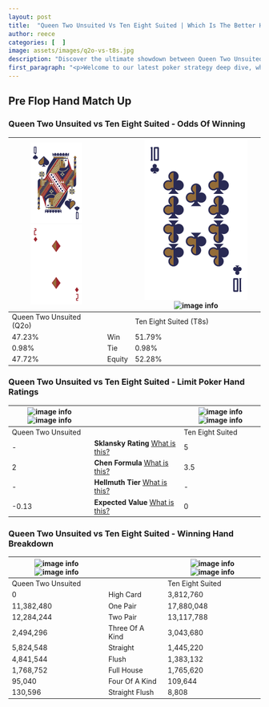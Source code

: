 ```yaml
---
layout: post
title:  "Queen Two Unsuited Vs Ten Eight Suited | Which Is The Better Hand In Poker? A Complete Guide"
author: reece
categories: [  ]
image: assets/images/q2o-vs-t8s.jpg
description: "Discover the ultimate showdown between Queen Two Unsuited and Ten Eight Suited in poker! Uncover the odds, strategies, and scenarios where one hand triumphs over the other. Get ready to up your poker game with this thrilling analysis."
first_paragraph: "<p>Welcome to our latest poker strategy deep dive, where we're pitting two distinct hands against each other in a high-stakes showdown: Queen Two Unsuited vs Ten Eight Suited.</p><p>In the dynamic world of poker, every decision counts, and knowing which hand holds the upper hand is key to your success at the table.</p><p>In this article, we'll dissect these two hands, explore the scenarios where one dominates the other, and equip you with the knowledge to make strategic choices that can tip the odds in your favor.</p><p>Get ready to unravel the intriguing dynamics of these poker hands and elevate your game to new heights.</p>"
---
```




[comment]: # (sp0)

## Pre Flop Hand Match Up

<div class="table hand-ratings" markdown="1"> 



### Queen Two Unsuited vs Ten Eight Suited - Odds Of Winning


    
| ![image info](assets/images/hand1/q.png) ![image info](assets/images/hand1/2o.png) |  | ![image info](assets/images/hand2/t.png) ![image info](assets/images/hand2/8s.png) |
| -------- | -------- | -------- |
| Queen Two Unsuited (Q2o) |  | Ten Eight Suited (T8s) |
| 47.23% | Win | 51.79% |
| 0.98% | Tie | 0.98% |
| 47.72% | Equity | 52.28% |




[comment]: # (sp1)



### Queen Two Unsuited vs Ten Eight Suited - Limit Poker Hand Ratings


    
| ![image info](https://www.riverpairs.com/assets/images/hand1/q.png) ![image info](https://www.riverpairs.com/assets/images/hand1/2o.png) |  | ![image info](https://www.riverpairs.com/assets/images/hand2/t.png) ![image info](https://www.riverpairs.com/assets/images/hand2/8s.png) |
| -------- | -------- | -------- |
| Queen Two Unsuited |  | Ten Eight Suited |
| - | **Sklansky Rating** [What is this?](/sklansky-rating-explained) | 5 |
| 2 | **Chen Formula** [What is this?](/chen-formula-explained) | 3.5 |
| - | **Hellmuth Tier** [What is this?](/Hellmuth-tier-explained) | - |
| -0.13 | **Expected Value** [What is this?](/expected-value-explained) | 0 |




[comment]: # (sp2)



### Queen Two Unsuited vs Ten Eight Suited - Winning Hand Breakdown


    
| ![image info](https://www.riverpairs.com/assets/images/hand1/q.png) ![image info](https://www.riverpairs.com/assets/images/hand1/2o.png) |  | ![image info](https://www.riverpairs.com/assets/images/hand2/t.png) ![image info](https://www.riverpairs.com/assets/images/hand2/8s.png) |
| -------- | -------- | -------- |
| Queen Two Unsuited |  | Ten Eight Suited |
| 0 | High Card | 3,812,760 |
| 11,382,480 | One Pair | 17,880,048 |
| 12,284,244 | Two Pair | 13,117,788 |
| 2,494,296 | Three Of A Kind | 3,043,680 |
| 5,824,548 | Straight | 1,445,220 |
| 4,841,544 | Flush | 1,383,132 |
| 1,768,752 | Full House | 1,765,620 |
| 95,040 | Four Of A Kind | 109,644 |
| 130,596 | Straight Flush | 8,808 |




[comment]: # (sp3)



</div>

[comment]: # (sp4)



[comment]: # (sp5)

